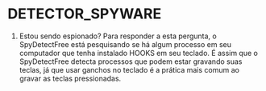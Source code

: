 # DETECTOR_SPYWARE
1. Estou sendo espionado? Para responder a esta pergunta, o SpyDetectFree está pesquisando se há algum processo em seu computador que tenha instalado HOOKS em seu teclado. É assim que o SpyDetectFree detecta processos que podem estar gravando suas teclas, já que usar ganchos no teclado é a prática mais comum ao gravar as teclas pressionadas.
